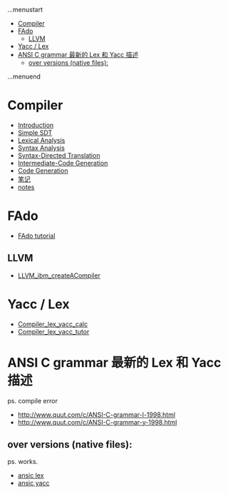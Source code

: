 ...menustart

 - [Compiler](#3bb7c24fcd6eb6468ddc51ea1dfdcee5)
 - [FAdo](#c5aa04468d09d5a81babc195e447e3d2)
     - [LLVM](#66a0128ad08b2053e4809e07fe05728c)
 - [Yacc / Lex](#ecef701cf8281ee7177e68fb367afa0f)
 - [ANSI C grammar 最新的 Lex 和 Yacc 描述](#871dc0b519dec2791e731a2658e723ce)
     - [over versions (native files):](#9f02cabfdaf25d406be6bf2cdf4ee4a5)

...menuend


<h2 id="3bb7c24fcd6eb6468ddc51ea1dfdcee5"></h2>

# Compiler

 - [Introduction](https://github.com/mebusy/notes/blob/master/dev_notes/Compiler_Introduction.md)
 - [Simple SDT](https://github.com/mebusy/notes/blob/master/dev_notes/Compiler_2_SimpleSyntax_Directed_Translator.md)
 - [Lexical Analysis](https://github.com/mebusy/notes/blob/master/dev_notes/Compiler3_LexicalAnalysis.md)
 - [Syntax Analysis](https://github.com/mebusy/notes/blob/master/dev_notes/Compiler4_SyntaxAnalysis.md)
 - [Syntax-Directed Translation](https://github.com/mebusy/notes/blob/master/dev_notes/Compiler5_SyntaxDirectedTranslation.md) 
 - [Intermediate-Code Generation](https://github.com/mebusy/notes/blob/master/dev_notes/Compiler6_IntermediateCodeGeneration.md)
 - [Code Generation](https://github.com/mebusy/notes/blob/master/dev_notes/Compiler8_CodeGeneration.md)
 - [笔记](https://github.com/mebusy/notes/blob/master/dev_notes/Compiler_Notes.md)
 - [notes](https://github.com/mebusy/notes/blob/master/dev_notes/compiler_2nd_note.md)


<h2 id="c5aa04468d09d5a81babc195e447e3d2"></h2>

# FAdo 

 - [FAdo tutorial](https://github.com/mebusy/notes/blob/master/dev_notes/FAdo_tutorial.md)


<h2 id="66a0128ad08b2053e4809e07fe05728c"></h2>

## LLVM

 - [LLVM_ibm_createACompiler](https://github.com/mebusy/notes/blob/master/dev_notes/LLVM_ibm_createACompiler.md)


<h2 id="ecef701cf8281ee7177e68fb367afa0f"></h2>

# Yacc / Lex

 - [Compiler_lex_yacc_calc](https://github.com/mebusy/notes/blob/master/dev_notes/Compiler_lex_yacc_calc.md)
 - [Compiler_lex_yacc_tutor](https://github.com/mebusy/notes/blob/master/dev_notes/Compiler_lex_yacc_tutor.md)
 

<h2 id="871dc0b519dec2791e731a2658e723ce"></h2>

# ANSI C grammar 最新的 Lex 和 Yacc 描述

ps. compile error

 - http://www.quut.com/c/ANSI-C-grammar-l-1998.html
 - http://www.quut.com/c/ANSI-C-grammar-y-1998.html

<h2 id="9f02cabfdaf25d406be6bf2cdf4ee4a5"></h2>

## over versions (native files):

ps. works.

 - [ansic lex](https://github.com/mebusy/notes/blob/master/dev_notes/ansic_lex_yacc/ansic.l)
 - [ansic yacc](https://github.com/mebusy/notes/blob/master/dev_notes/ansic_lex_yacc/ansic.y)

